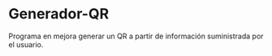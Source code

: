 # Generador-QR
Programa en mejora generar un QR a partir de información suministrada por el usuario.
